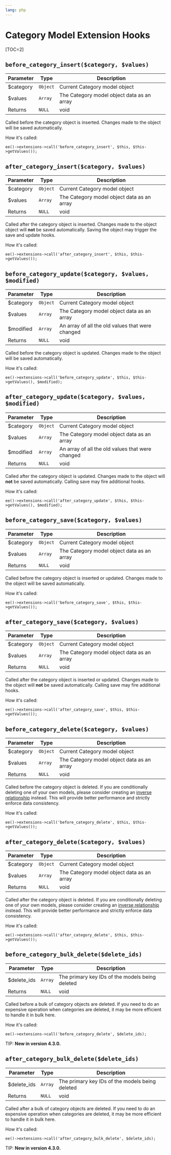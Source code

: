 ```yaml
---
lang: php
---
```


<!--
    This source file is part of the open source project
    ExpressionEngine User Guide (https://github.com/ExpressionEngine/ExpressionEngine-User-Guide)

    @link      https://expressionengine.com/
    @copyright Copyright (c) 2003-2020, Packet Tide, LLC (https://packettide.com)
    @license   https://expressionengine.com/license Licensed under Apache License, Version 2.0
-->

# Category Model Extension Hooks

[TOC=2]

## `before_category_insert($category, $values)`

| Parameter  | Type     | Description                                |
| ---------- | -------- | ------------------------------------------ |
| \$category | `Object` | Current Category model object              |
| \$values   | `Array`  | The Category model object data as an array |
| Returns    | `NULL`   | void                                       |

Called before the category object is inserted. Changes made to the object will be saved automatically.

How it's called:

    ee()->extensions->call('before_category_insert', $this, $this->getValues());

## `after_category_insert($category, $values)`

| Parameter  | Type     | Description                                |
| ---------- | -------- | ------------------------------------------ |
| \$category | `Object` | Current Category model object              |
| \$values   | `Array`  | The Category model object data as an array |
| Returns    | `NULL`   | void                                       |

Called after the category object is inserted. Changes made to the object object will **not** be saved automatically. Saving the object may trigger the save and update hooks.

How it's called:

    ee()->extensions->call('after_category_insert', $this, $this->getValues());

## `before_category_update($category, $values, $modified)`

| Parameter  | Type     | Description                                      |
| ---------- | -------- | ------------------------------------------------ |
| \$category | `Object` | Current Category model object                    |
| \$values   | `Array`  | The Category model object data as an array       |
| \$modified | `Array`  | An array of all the old values that were changed |
| Returns    | `NULL`   | void                                             |

Called before the category object is updated. Changes made to the object will be saved automatically.

How it's called:

    ee()->extensions->call('before_category_update', $this, $this->getValues(), $modified);

## `after_category_update($category, $values, $modified)`

| Parameter  | Type     | Description                                      |
| ---------- | -------- | ------------------------------------------------ |
| \$category | `Object` | Current Category model object                    |
| \$values   | `Array`  | The Category model object data as an array       |
| \$modified | `Array`  | An array of all the old values that were changed |
| Returns    | `NULL`   | void                                             |

Called after the category object is updated. Changes made to the object will **not** be saved automatically. Calling save may fire additional hooks.

How it's called:

    ee()->extensions->call('after_category_update', $this, $this->getValues(), $modified);

## `before_category_save($category, $values)`

| Parameter  | Type     | Description                                |
| ---------- | -------- | ------------------------------------------ |
| \$category | `Object` | Current Category model object              |
| \$values   | `Array`  | The Category model object data as an array |
| Returns    | `NULL`   | void                                       |

Called before the category object is inserted or updated. Changes made to the object will be saved automatically.

How it's called:

    ee()->extensions->call('before_category_save', $this, $this->getValues());

## `after_category_save($category, $values)`

| Parameter  | Type     | Description                                |
| ---------- | -------- | ------------------------------------------ |
| \$category | `Object` | Current Category model object              |
| \$values   | `Array`  | The Category model object data as an array |
| Returns    | `NULL`   | void                                       |

Called after the category object is inserted or updated. Changes made to the object will **not** be saved automatically. Calling save may fire additional hooks.

How it's called:

    ee()->extensions->call('after_category_save', $this, $this->getValues());

## `before_category_delete($category, $values)`

| Parameter  | Type     | Description                                |
| ---------- | -------- | ------------------------------------------ |
| \$category | `Object` | Current Category model object              |
| \$values   | `Array`  | The Category model object data as an array |
| Returns    | `NULL`   | void                                       |

Called before the category object is deleted. If you are conditionally deleting one of your own models, please consider creating an [inverse relationship](development/services/model/relating-models.md#inverse-relationships) instead. This will provide better performance and strictly enforce data consistency.

How it's called:

    ee()->extensions->call('before_category_delete', $this, $this->getValues());

## `after_category_delete($category, $values)`

| Parameter  | Type     | Description                                |
| ---------- | -------- | ------------------------------------------ |
| \$category | `Object` | Current Category model object              |
| \$values   | `Array`  | The Category model object data as an array |
| Returns    | `NULL`   | void                                       |

Called after the category object is deleted. If you are conditionally deleting one of your own models, please consider creating an [inverse relationship](development/services/model/relating-models.md#inverse-relationships) instead. This will provide better performance and strictly enforce data consistency.

How it's called:

    ee()->extensions->call('after_category_delete', $this, $this->getValues());

## `before_category_bulk_delete($delete_ids)`

| Parameter    | Type    | Description                                     |
| ------------ | ------- | ----------------------------------------------- |
| \$delete_ids | `Array` | The primary key IDs of the models being deleted |
| Returns      | `NULL`  | void                                            |

Called before a bulk of category objects are deleted. If you need to do an expensive operation when categories are deleted, it may be more efficient to handle it in bulk here.

How it's called:

    ee()->extensions->call('before_category_delete', $delete_ids);

TIP: **New in version 4.3.0.**

## `after_category_bulk_delete($delete_ids)`

| Parameter    | Type    | Description                                     |
| ------------ | ------- | ----------------------------------------------- |
| \$delete_ids | `Array` | The primary key IDs of the models being deleted |
| Returns      | `NULL`  | void                                            |

Called after a bulk of category objects are deleted. If you need to do an expensive operation when categories are deleted, it may be more efficient to handle it in bulk here.

How it's called:

    ee()->extensions->call('after_category_bulk_delete', $delete_ids);

TIP: **New in version 4.3.0.**
